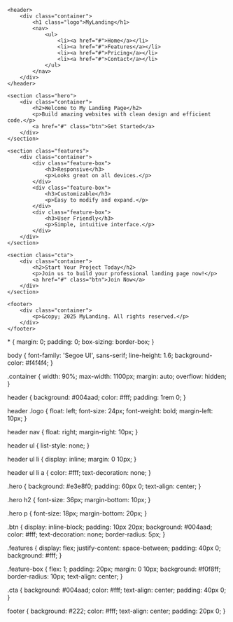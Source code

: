<!DOCTYPE html>
<html lang="en">
<head>
    <meta charset="UTF-8">
    <meta name="viewport" content="width=device-width, initial-scale=1.0">
    <title>Landing Page</title>
    <link rel="stylesheet" href="style.css">
</head>
<body>

    <header>
        <div class="container">
            <h1 class="logo">MyLanding</h1>
            <nav>
                <ul>
                    <li><a href="#">Home</a></li>
                    <li><a href="#">Features</a></li>
                    <li><a href="#">Pricing</a></li>
                    <li><a href="#">Contact</a></li>
                </ul>
            </nav>
        </div>
    </header>

    <section class="hero">
        <div class="container">
            <h2>Welcome to My Landing Page</h2>
            <p>Build amazing websites with clean design and efficient code.</p>
            <a href="#" class="btn">Get Started</a>
        </div>
    </section>

    <section class="features">
        <div class="container">
            <div class="feature-box">
                <h3>Responsive</h3>
                <p>Looks great on all devices.</p>
            </div>
            <div class="feature-box">
                <h3>Customizable</h3>
                <p>Easy to modify and expand.</p>
            </div>
            <div class="feature-box">
                <h3>User Friendly</h3>
                <p>Simple, intuitive interface.</p>
            </div>
        </div>
    </section>

    <section class="cta">
        <div class="container">
            <h2>Start Your Project Today</h2>
            <p>Join us to build your professional landing page now!</p>
            <a href="#" class="btn">Join Now</a>
        </div>
    </section>

    <footer>
        <div class="container">
            <p>&copy; 2025 MyLanding. All rights reserved.</p>
        </div>
    </footer>

</body>
</html>
* {
    margin: 0;
    padding: 0;
    box-sizing: border-box;
}

body {
    font-family: 'Segoe UI', sans-serif;
    line-height: 1.6;
    background-color: #f4f4f4;
}

.container {
    width: 90%;
    max-width: 1100px;
    margin: auto;
    overflow: hidden;
}

header {
    background: #004aad;
    color: #fff;
    padding: 1rem 0;
}

header .logo {
    float: left;
    font-size: 24px;
    font-weight: bold;
    margin-left: 10px;
}

header nav {
    float: right;
    margin-right: 10px;
}

header ul {
    list-style: none;
}

header ul li {
    display: inline;
    margin: 0 10px;
}

header ul li a {
    color: #fff;
    text-decoration: none;
}

.hero {
    background: #e3e8f0;
    padding: 60px 0;
    text-align: center;
}

.hero h2 {
    font-size: 36px;
    margin-bottom: 10px;
}

.hero p {
    font-size: 18px;
    margin-bottom: 20px;
}

.btn {
    display: inline-block;
    padding: 10px 20px;
    background: #004aad;
    color: #fff;
    text-decoration: none;
    border-radius: 5px;
}

.features {
    display: flex;
    justify-content: space-between;
    padding: 40px 0;
    background: #fff;
}

.feature-box {
    flex: 1;
    padding: 20px;
    margin: 0 10px;
    background: #f0f8ff;
    border-radius: 10px;
    text-align: center;
}

.cta {
    background: #004aad;
    color: #fff;
    text-align: center;
    padding: 40px 0;
}

footer {
    background: #222;
    color: #fff;
    text-align: center;
    padding: 20px 0;
}
